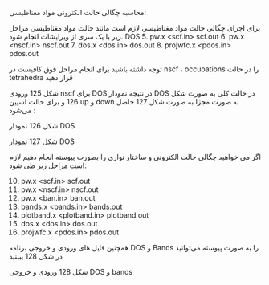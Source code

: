 
محاسبه چگالی حالت الکترونی مواد مغناطیسی: 

برای اجرای چگالی حالت مواد مغناطیسی لازم است مانند حالت مواد مغناطیسی مراحل زیر با یک سری از ویرایشات انجام شود.
DOS
5. pw.x <scf.in> scf.out
6. pw.x <nscf.in> nscf.out
7. dos.x <dos.in> dos.out
8. projwfc.x <pdos.in> pdos.out

توجه داشته باشید برای انجام مراحل فوق کافیست در nscf ، occuoations را در حالت tetrahedra قرار دهید 

شکل 125 ورودی nscf برای DOS
در نتیجه نمودار DOS در حالت کلی به صورت شکل 126 و برای حالت اسپین up و down به صورت مجزا به صورت شکل 127 حاصل می‌شود :


شکل 126 نمودار DOS

شکل 127 نمودار DOS

اگر می خواهید چگالی حالت الکترونی و ساختار نواری را بصورت پیوسته انجام دهیم لازم است مراحل زیر طی شود:

10. pw.x <scf.in> scf.out
11. pw.x <nscf.in> nscf.out
12. pw.x <ban.in> ban.out
13. bands.x <bands.in> bands.out
14. plotband.x <plotband.in> plotband.out
15. dos.x <dos.in> dos.out
16. projwfc.x <pdos.in> pdos.out







همچنین فایل های ورودی و خروجی برنامه DOS و Bands را به صورت پیوسته می‌توانید در شکل 128 ببینید



شکل 128 ورودی و خروجی DOS و bands
